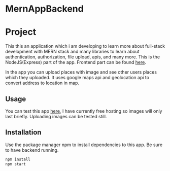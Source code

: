 # MernAppBackend

# Project

This this an application which i am developing to learn more about full-stack development with MERN stack and many libraries to learn about authentication, authorization, file upload, apis, and many more.
This is the NodeJS(Express) part of the app. Frontend part can be found [here](https://github.com/Petrikur/MernAppReact).

In the app you can upload places with image and see other users places which they uploaded. It uses google maps api and geolocation api to convert address to location in map.


## Usage

You can test this app [here](https://mern-322611.web.app/),
I have currently free hosting so images will only last briefly. Uploading images can be tested still.

## Installation

Use the package manager npm to install dependencies to this app. Be sure to have backend running.

```bash
npm install 
npm start
```




